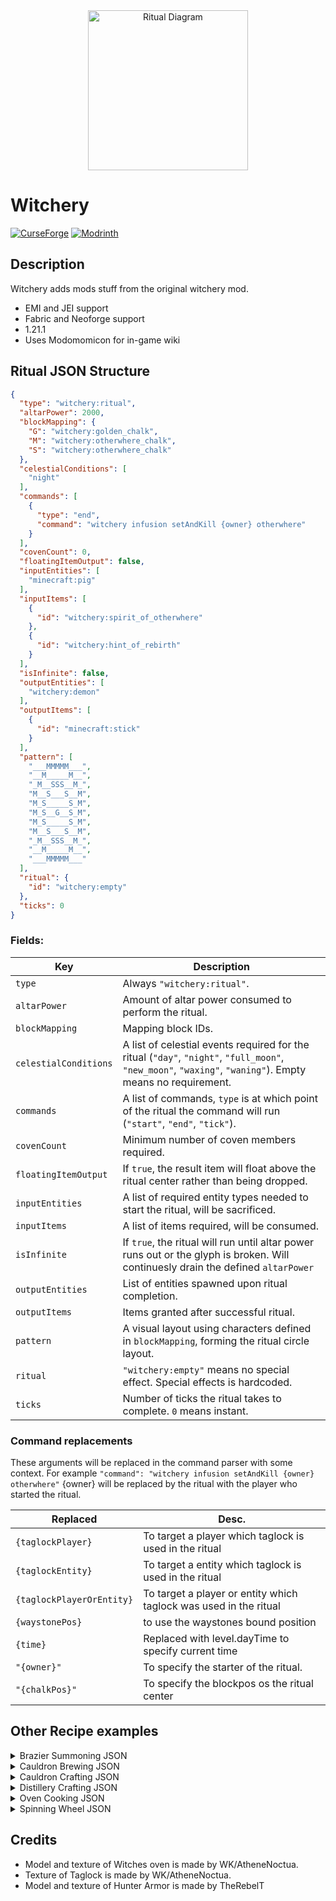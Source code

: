 
<div align="center">
  <img src="fabric/src/main/resources/assets/logo.png" alt="Ritual Diagram" width="256"/>
</div>

# Witchery



[![CurseForge](https://img.shields.io/badge/Download%20on-CurseForge-orange?style=flat-square)](https://legacy.curseforge.com/minecraft/mc-mods/just-another-witchery-remake)
[![Modrinth](https://img.shields.io/badge/Download%20on-Modrinth-green?style=flat-square)](https://modrinth.com/mod/just-another-witchery-remake)

## Description

Witchery adds mods stuff from the original witchery mod.
- EMI and JEI support
- Fabric and Neoforge support
- 1.21.1
- Uses Modomomicon for in-game wiki

## Ritual JSON Structure

```json
{
  "type": "witchery:ritual",
  "altarPower": 2000,
  "blockMapping": {
    "G": "witchery:golden_chalk",
    "M": "witchery:otherwhere_chalk",
    "S": "witchery:otherwhere_chalk"
  },
  "celestialConditions": [
    "night"
  ],
  "commands": [
    {
      "type": "end",
      "command": "witchery infusion setAndKill {owner} otherwhere"
    }
  ],
  "covenCount": 0,
  "floatingItemOutput": false,
  "inputEntities": [
    "minecraft:pig"
  ],
  "inputItems": [
    {
      "id": "witchery:spirit_of_otherwhere"
    }, 
    {
      "id": "witchery:hint_of_rebirth"
    }
  ],
  "isInfinite": false,
  "outputEntities": [
    "witchery:demon"
  ],
  "outputItems": [
    {
      "id": "minecraft:stick"
    }
  ],
  "pattern": [
    "___MMMMM___",
    "__M_____M__",
    "_M__SSS__M_",
    "M__S___S__M",
    "M_S_____S_M",
    "M_S__G__S_M",
    "M_S_____S_M",
    "M__S___S__M",
    "_M__SSS__M_",
    "__M_____M__",
    "___MMMMM___"
  ],
  "ritual": {
    "id": "witchery:empty"
  },
  "ticks": 0
}
```
### Fields:

| Key                   | Description                                                                                                                                               |
|-----------------------|-----------------------------------------------------------------------------------------------------------------------------------------------------------|
| `type`                | Always `"witchery:ritual"`.                                                                                                                               |
| `altarPower`          | Amount of altar power consumed to perform the ritual.                                                                                                     |
| `blockMapping`        | Mapping block IDs.                                                                                                                                        |
| `celestialConditions` | A list of celestial events required for the ritual (`"day"`, `"night"`, `"full_moon"`, `"new_moon"`, `"waxing"`, `"waning"`). Empty means no requirement. |
| `commands`            | A list of commands, `type` is at which point of the ritual the command will run (`"start"`, `"end"`, `"tick"`).                                           
| `covenCount`          | Minimum number of coven members required.                                                                                                                 |
| `floatingItemOutput`  | If `true`, the result item will float above the ritual center rather than being dropped.                                                                  |
| `inputEntities`       | A list of required entity types needed to start the ritual, will be sacrificed.                                                                           |
| `inputItems`          | A list of items required, will be consumed.                                                                                                               |
| `isInfinite`          | If `true`, the ritual will run until altar power runs out or the glyph is broken. Will continuesly drain the defined `altarPower`                         |
| `outputEntities`      | List of entities spawned upon ritual completion.                                                                                                          |
| `outputItems`         | Items granted after successful ritual.                                                                                                                    |
| `pattern`             | A visual layout using characters defined in `blockMapping`, forming the ritual circle layout.                                                             |
| `ritual`              | `"witchery:empty"` means no special effect. Special effects is hardcoded.                                                                                 |
| `ticks`               | Number of ticks the ritual takes to complete. `0` means instant.                                                                                          |

### Command replacements
These arguments will be replaced in the command parser with some context. For example 
``"command": "witchery infusion setAndKill {owner} otherwhere"`` {owner} will be replaced by the ritual with the player who started the ritual.

| Replaced                  | Desc.                                                             |
|---------------------------|-------------------------------------------------------------------|
| `{taglockPlayer}`         | To target a player which taglock is used in the ritual            |
| `{taglockEntity}`         | To target a entity which taglock is used in the ritual            |
| `{taglockPlayerOrEntity}` | To target a player or entity which taglock was used in the ritual |
| `{waystonePos}`           | to use the waystones bound position                               |
| `{time}`                  | Replaced with level.dayTime to specify current time               |
| `"{owner}"`               | To specify the starter of the ritual.                             |
| `"{chalkPos}"`            | To specify the blockpos os the ritual center                      |

## Other Recipe examples

<details>
<summary>Brazier Summoning JSON</summary>

```json
{
  "type": "witchery:brazier_summoning",
  "altarPower": 500,
  "inputItems": [
    {
      "count": 1,
      "id": "witchery:wormwood"
    },
    {
      "count": 1,
      "id": "witchery:condensed_fear"
    },
    {
      "count": 1,
      "id": "witchery:spectral_dust"
    }
  ],
  "outputEntities": [
    "witchery:banshee"
  ]
}
```

</details>

<details>
<summary>Cauldron Brewing JSON</summary>

```json
{
  "type": "witchery:cauldron_brewing",
  "altarPower": 100,
  "dimensionKey": [
    ""
  ],
  "inputItems": [
    {
      "color": -13487566,
      "itemStack": {
        "count": 1,
        "id": "witchery:oil_of_vitriol"
      },
      "order": 0
    },
    {
      "color": -13495246,
      "itemStack": {
        "count": 1,
        "id": "witchery:oil_of_vitriol"
      },
      "order": 1
    },
    {
      "color": -10197986,
      "itemStack": {
        "count": 1,
        "id": "witchery:wood_ash"
      },
      "order": 2
    },
    {
      "color": -3314106,
      "itemStack": {
        "count": 1,
        "id": "minecraft:magma_cream"
      },
      "order": 3
    },
    {
      "color": -52566,
      "itemStack": {
        "count": 1,
        "id": "witchery:belladonna_flower"
      },
      "order": 4
    },
    {
      "color": -10850766,
      "itemStack": {
        "count": 1,
        "id": "minecraft:dandelion"
      },
      "order": 5
    }
  ],
  "outputItem": {
    "count": 1,
    "id": "witchery:brew_of_erosion"
  }
}
```

</details>

<details>
<summary>Cauldron Crafting JSON</summary>

```json
{
  "type": "witchery:cauldron_crafting",
  "altarPower": 100,
  "inputItems": [
    {
      "color": -10210766,
      "itemStack": {
        "count": 1,
        "id": "witchery:mandrake_root"
      },
      "order": 0
    },
    {
      "color": -52686,
      "itemStack": {
        "count": 1,
        "id": "minecraft:nether_wart"
      },
      "order": 1
    },
    {
      "color": -13159686,
      "itemStack": {
        "count": 1,
        "id": "witchery:tear_of_the_goddess"
      },
      "order": 2
    },
    {
      "color": -15461356,
      "itemStack": {
        "count": 1,
        "id": "witchery:refined_evil"
      },
      "order": 3
    },
    {
      "color": -13495276,
      "itemStack": {
        "count": 1,
        "id": "witchery:mutandis_extremis"
      },
      "order": 4
    }
  ],
  "outputItems": [
    {
      "count": 1,
      "id": "witchery:drop_of_luck"
    }
  ]
}
```

</details>

<details>
<summary>Distillery Crafting JSON</summary>

```json
{
  "type": "witchery:distillery_crafting",
  "altarPower": 5,
  "cookingTime": 100,
  "inputItems": [
    {
      "count": 1,
      "id": "witchery:brew_of_flowing_spirit"
    },
    {
      "count": 1,
      "id": "witchery:oil_of_vitriol"
    }
  ],
  "jarConsumption": 2,
  "outputItems": [
    {
      "count": 1,
      "id": "witchery:focused_will"
    },
    {
      "count": 1,
      "id": "witchery:condensed_fear"
    }
  ]
}
```

</details>

<details>
<summary>Oven Cooking JSON</summary>

```json
{
  "type": "witchery:oven_cooking",
  "cookingTime": 85,
  "experience": 0.5,
  "extraIngredient": {
    "item": "witchery:jar"
  },
  "extraOutput": {
    "id": "witchery:breath_of_the_goddess"
  },
  "extraOutputChance": 0.5,
  "ingredient": {
    "item": "minecraft:birch_sapling"
  },
  "result": {
    "id": "witchery:wood_ash"
  }
}
```

</details>

<details>
<summary>Spinning Wheel JSON</summary>

```json
{
  "type": "witchery:spinning_wheel",
  "altarPower": 5,
  "cookingTime": 100,
  "inputItems": [
    {
      "count": 1,
      "id": "witchery:dream_weaver"
    },
    {
      "components": {
        "minecraft:potion_contents": {
          "potion": "minecraft:healing"
        }
      },
      "count": 1,
      "id": "minecraft:splash_potion"
    },
    {
      "count": 1,
      "id": "witchery:mellifluous_hunger"
    },
    {
      "count": 2,
      "id": "witchery:fanciful_thread"
    }
  ],
  "outputItem": {
    "count": 1,
    "id": "witchery:dream_weaver_of_fasting"
  }
}
```
</details>

## Credits
- Model and texture of Witches oven is made by WK/AtheneNoctua.
- Texture of Taglock is made by WK/AtheneNoctua.
- Model and texture of Hunter Armor is made by TheRebelT
